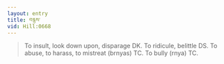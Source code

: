 ```yaml
---
layout: entry
title: བརྙས་
vid: Hill:0668
---
```

> To insult, look down upon, disparage DK\. To ridicule, belittle DS\. To abuse, to harass, to mistreat (brnyas) TC\. To bully (rnya) TC\.


